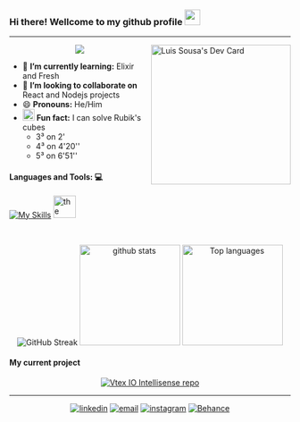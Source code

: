 ### Hi there! Wellcome to my github profile <img src="https://github.com/IncognitaDev/IncognitaDev/blob/master/icons/Hi.gif"  width="28px" height="28px"/>

---

<a href="https://app.daily.dev/IncognitaDev">
   <img 
    src="https://api.daily.dev/devcards/fb512bc843ee4016abe1d7bdec567011.png?r=240" 
    width="250"  
    align="right"  
    alt="Luis Sousa's Dev Card"
    />
</a>
  
<p align="center"> 
  <img src="https://profile-counter.glitch.me/IncognitaDev/count.svg" />
</p>


- 🌱 **I’m currently learning:** Elixir and Fresh
- 👯 **I’m looking to collaborate on** React and Nodejs projects
- 😄 **Pronouns:** He/Him
- <img src="https://github.com/IncognitaDev/IncognitaDev/blob/master/icons/rubik.png"  width="21px" height="21px"/> **Fun fact:** I can solve Rubik's cubes 
  - 3³ on 2' 
  - 4³ on 4'20''
  - 5³ on 6'51''

#### Languages and Tools: :computer:

[![My Skills](https://skillicons.dev/icons?i=ts,js,html,css,elixir,react,deno,git,nodejs,tailwind&theme=dark)](https://skillicons.dev)
<a title="Fresh" href="https://fresh.deno.dev/" target="_blank"> 
  <img src="https://fresh.deno.dev/logo.svg" height="40px" alt="the fresh logo: a sliced lemon dripping with juice">
</a>

<br/>

<p align=center> 
  <img src="https://streak-stats.demolab.com?user=IncognitaDev&theme=github-dark&hide_border=true&date_format=%5BY%20%5DM%20j&exclude_days=Sun%2CSat" alt="GitHub Streak" />
  <img height="180em"  src="https://github-readme-stats.vercel.app/api?username=IncognitaDev&hide_border=true&title_color=39D353&text_color=ffffff&icon_color=39D353&bg_color=0D1117" alt="github stats"/>
  <img height="180em"  src="https://github-readme-stats.vercel.app/api/top-langs/?username=IncognitaDev&hide_border=true&title_color=39D353&text_color=ffffff&icon_color=39D353&bg_color=0D1117&layout=compact&langs_count=8" alt="Top languages"/>
</p> 
</p> 

#### My current project

<p align=center>
   <a href="https://github.com/agencia-e-plus/vtex-io-intelisense" target="_blank">
  <img src="https://github-readme-stats.vercel.app/api/pin/?username=agencia-e-plus&repo=vtex-io-intelisense&hide_border=true&title_color=39D353&text_color=ffffff&icon_color=39D353&bg_color=0D1117" alt="Vtex IO Intellisense repo" ></a><br>
</p>


---

<p align=center> 
  <a href="https://www.linkedin.com/in/luisvssousa/"><img src="https://github.com/IncognitaDev/IncognitaDev/blob/master/icons/linkedin.png" alt="linkedin"/></a>
  <a href="mailto:lv-ss@hotmail.com"><img src="https://github.com/IncognitaDev/IncognitaDev/blob/master/icons/email.png" alt="email"/></a>
  <a href="https://www.instagram.com/lu_vss/"><img src="https://github.com/IncognitaDev/IncognitaDev/blob/master/icons/Instagram.png" alt="instagram"/></a>
  <a href="https://www.behance.net/IncognitaArt"><img src="https://github.com/IncognitaDev/IncognitaDev/blob/master/icons/Behance.png" alt="Behance"/></a>
</p>
